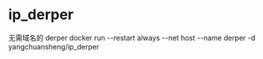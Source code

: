 # ip_derper
无需域名的 derper
docker run --restart always --net host --name derper -d yangchuansheng/ip_derper
